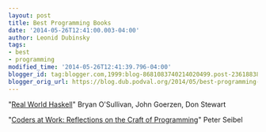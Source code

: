 ```yaml
---
layout: post
title: Best Programming Books
date: '2014-05-26T12:41:00.003-04:00'
author: Leonid Dubinsky
tags:
- best
- programming
modified_time: '2014-05-26T12:41:39.796-04:00'
blogger_id: tag:blogger.com,1999:blog-8681083740214020499.post-2361883836998366578
blogger_orig_url: https://blog.dub.podval.org/2014/05/best-programming-books.html
---
```


"[Real World Haskell](http://www.amazon.com/Real-World-Haskell-Bryan-OSullivan/dp/0596514980/)"
Bryan O'Sullivan, John Goerzen, Don Stewart

"[Coders at Work: Reflections on the Craft of Programming](http://www.amazon.com/Coders-Work-Reflections-Craft-Programming/dp/1430219483/)"
Peter Seibel